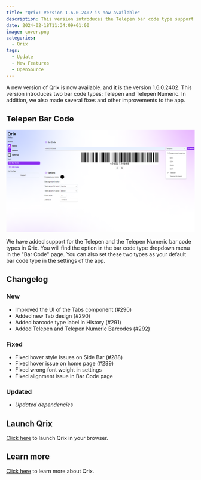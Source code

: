 ```yaml
---
title: "Qrix: Version 1.6.0.2402 is now available"
description: This version introduces the Telepen bar code type support.
date: 2024-02-18T11:34:09+01:00
image: cover.png
categories:
  - Qrix
tags:
  - Update
  - New Features
  - OpenSource
---
```


A new version of Qrix is now available, and it is the version 1.6.0.2402. This version introduces two bar code types: Telepen and Telepen Numeric. In addition, we also made several fixes and other improvements to the app.

## Telepen Bar Code

![The new Telepen option in the Bar Code page](1.png)

We have added support for the Telepen and the Telepen Numeric bar code types in Qrix. You will find the option in the bar code type dropdown menu in the "Bar Code" page. You can also set these two types as your default bar code type in the settings of the app.

## Changelog

### New

- Improved the UI of the Tabs component (#290)
- Added new Tab design (#290)
- Added barcode type label in History (#291)
- Added Telepen and Telepen Numeric Barcodes (#292)

### Fixed

- Fixed hover style issues on Side Bar (#288)
- Fixed hover issue on home page (#289)
- Fixed wrong font weight in settings
- Fixed alignment issue in Bar Code page

### Updated

- _Updated dependencies_

## Launch Qrix

[Click here](ttps://qrix.leocorporation.dev) to launch Qrix in your browser.

## Learn more

[Click here](https://leocorporation.dev/store/qrix) to learn more about Qrix.
